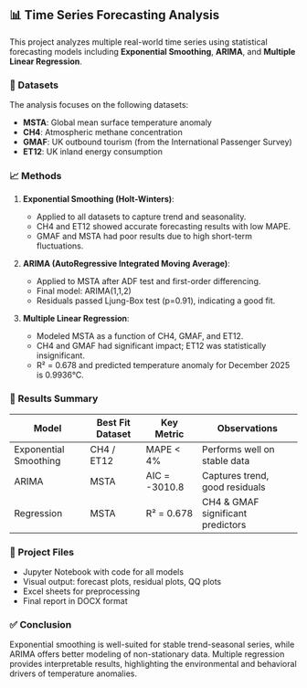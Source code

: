 ## 📊 Time Series Forecasting Analysis

This project analyzes multiple real-world time series using statistical forecasting models including **Exponential Smoothing**, **ARIMA**, and **Multiple Linear Regression**.

### 🧾 Datasets
The analysis focuses on the following datasets:
- **MSTA**: Global mean surface temperature anomaly
- **CH4**: Atmospheric methane concentration
- **GMAF**: UK outbound tourism (from the International Passenger Survey)
- **ET12**: UK inland energy consumption

### 📈 Methods
1. **Exponential Smoothing (Holt-Winters)**:
   - Applied to all datasets to capture trend and seasonality.
   - CH4 and ET12 showed accurate forecasting results with low MAPE.
   - GMAF and MSTA had poor results due to high short-term fluctuations.

2. **ARIMA (AutoRegressive Integrated Moving Average)**:
   - Applied to MSTA after ADF test and first-order differencing.
   - Final model: ARIMA(1,1,2)
   - Residuals passed Ljung-Box test (p=0.91), indicating a good fit.

3. **Multiple Linear Regression**:
   - Modeled MSTA as a function of CH4, GMAF, and ET12.
   - CH4 and GMAF had significant impact; ET12 was statistically insignificant.
   - R² = 0.678 and predicted temperature anomaly for December 2025 is 0.9936°C.

### 📌 Results Summary
| Model      | Best Fit Dataset | Key Metric         | Observations |
|------------|------------------|--------------------|--------------|
| Exponential Smoothing | CH4 / ET12        | MAPE < 4%          | Performs well on stable data |
| ARIMA      | MSTA             | AIC = -3010.8       | Captures trend, good residuals |
| Regression | MSTA             | R² = 0.678          | CH4 & GMAF significant predictors |

### 📁 Project Files
- Jupyter Notebook with code for all models
- Visual output: forecast plots, residual plots, QQ plots
- Excel sheets for preprocessing
- Final report in DOCX format

### ✅ Conclusion
Exponential smoothing is well-suited for stable trend-seasonal series, while ARIMA offers better modeling of non-stationary data. Multiple regression provides interpretable results, highlighting the environmental and behavioral drivers of temperature anomalies.

